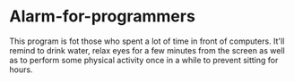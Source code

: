 # Alarm-for-programmers
This program is fot those who spent a lot of time in front of computers. It'll remind to drink water, relax eyes for a few minutes from the screen as well as to perform some physical activity once in a while to prevent sitting for hours.
